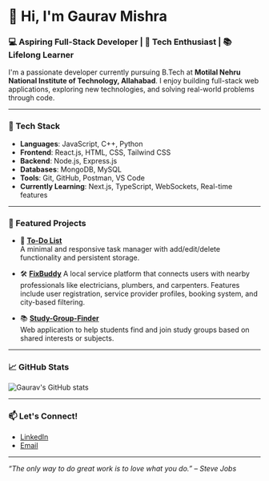 # 👋 Hi, I'm Gaurav Mishra

### 💻 Aspiring Full-Stack Developer | 🚀 Tech Enthusiast | 📚 Lifelong Learner

I'm a passionate developer currently pursuing B.Tech at **Motilal Nehru National Institute of Technology, Allahabad**. I enjoy building full-stack web applications, exploring new technologies, and solving real-world problems through code.

---

### 🔧 Tech Stack
- **Languages**: JavaScript, C++, Python
- **Frontend**: React.js, HTML, CSS, Tailwind CSS
- **Backend**: Node.js, Express.js
- **Databases**: MongoDB, MySQL
- **Tools**: Git, GitHub, Postman, VS Code
- **Currently Learning**: Next.js, TypeScript, WebSockets, Real-time features

---

### 📌 Featured Projects

- 🔁 [**To-Do List**](https://github.com/gaurav05-coder/todo-list)  
  A minimal and responsive task manager with add/edit/delete functionality and persistent storage.

- 🛠️ [**FixBuddy**](https://github.com/FixBuddy/FixBuddy_DevJam) 
A local service platform that connects users with nearby professionals like electricians, plumbers, and carpenters. Features include user registration, service provider profiles, booking system, and city-based filtering.

- 📚 [**Study-Group-Finder**](https://github.com/Group-Projects-009/study-group-finder)  
  Web application to help students find and join study groups based on shared interests or subjects.


---

### 📈 GitHub Stats

![Gaurav's GitHub stats](https://github-readme-stats.vercel.app/api?username=gaurav05-coder&show_icons=true&theme=radical)

---

### 📫 Let's Connect!
- [LinkedIn](https://www.linkedin.com/in/gaurav-mishra-b42a6b331/)
- [Email](mailto:gauravm0905@gmail.com)

---

_“The only way to do great work is to love what you do.” – Steve Jobs_
